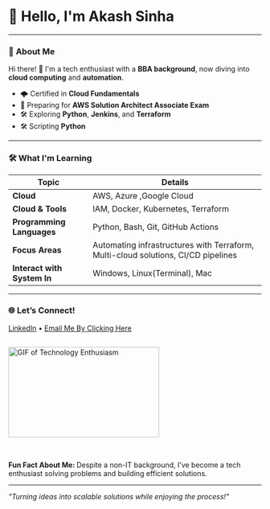 # 👋 Hello, I'm Akash Sinha 
---

### 🚀 **About Me**

Hi there! 👋 I'm a tech enthusiast with a **BBA background**, now diving into **cloud computing** and **automation**.

- 🌩️ Certified in **Cloud Fundamentals**
- 📖 Preparing for **AWS Solution Architect Associate Exam**
- 🛠️ Exploring **Python**, **Jenkins**, and **Terraform**
- 🛠️ Scripting **Python**

---

### 🛠 **What I'm Learning**

| **Topic**                | **Details**                                                                 |
|--------------------------|-----------------------------------------------------------------------------|
| **Cloud**       | AWS, Azure ,Google Cloud                                         |
| **Cloud & Tools**       | IAM, Docker, Kubernetes, Terraform                                          |
| **Programming Languages**| Python, Bash, Git, GitHub Actions                                           |
| **Focus Areas**          | Automating infrastructures with Terraform, Multi-cloud solutions, CI/CD pipelines |
| **Interact with System In**  | Windows, Linux(Terminal), Mac                                        |
---

### 🌐 **Let’s Connect!**

[LinkedIn](https://www.linkedin.com/in/akash-sinha1078/)    •    [Email Me By Clicking Here](akashsinhaa1078@gmail.com)

<img src="https://wiculty.com/wp-content/uploads/2024/02/DevOps-2.gif" width="300" height="180" alt="GIF of Technology Enthusiasm" style="margin: 15px 0;"><br><br>

<b>Fun Fact About Me: </b> Despite a non-IT background, I’ve become a tech enthusiast solving problems and building efficient solutions.

---

_"Turning ideas into scalable solutions while enjoying the process!"_
